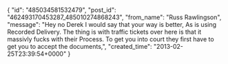  {
   "id": "485034581532479",
   "post_id": "462493170453287_485010274868243",
   "from_name": "Russ Rawlingson",
   "message": "Hey no Derek I would say that your way is better, As is using Recorded Delivery. The thing is with traffic tickets over here is that it massivly fucks with their Process. To get you into court they first have to get you to accept the documents,",
   "created_time": "2013-02-25T23:39:54+0000"
 }
